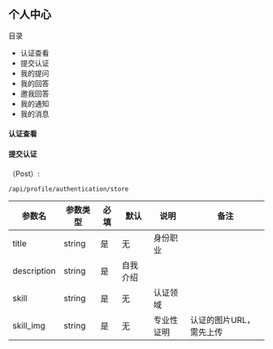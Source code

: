 ## 个人中心

目录

- 认证查看
- 提交认证
- 我的提问
- 我的回答
- 邀我回答
- 我的通知
- 我的消息

> 

#### 认证查看

#### 提交认证

（Post）:

```
/api/profile/authentication/store
```

参数名 | 参数类型 | 必填 | 默认 | 说明 | 备注
---|---|---|---|---|---
title | string | 是 | 无 |  身份职业| 
description | string | 是 | 自我介绍 | 
skill | string | 是 | 无 | 认证领域 | 
skill_img | string | 是 | 无 | 专业性证明 | 认证的图片URL，需先上传
